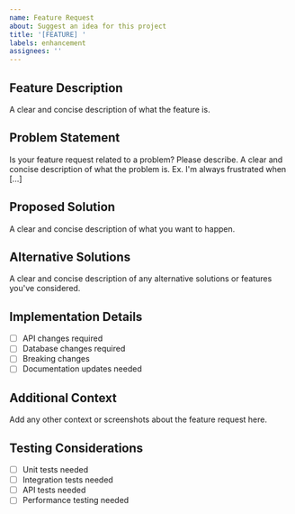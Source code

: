 ```yaml
---
name: Feature Request
about: Suggest an idea for this project
title: '[FEATURE] '
labels: enhancement
assignees: ''
---
```


## Feature Description

A clear and concise description of what the feature is.

## Problem Statement

Is your feature request related to a problem? Please describe.
A clear and concise description of what the problem is. Ex. I'm always frustrated when [...]

## Proposed Solution

A clear and concise description of what you want to happen.

## Alternative Solutions

A clear and concise description of any alternative solutions or features you've considered.

## Implementation Details

- [ ] API changes required
- [ ] Database changes required
- [ ] Breaking changes
- [ ] Documentation updates needed

## Additional Context

Add any other context or screenshots about the feature request here.

## Testing Considerations

- [ ] Unit tests needed
- [ ] Integration tests needed
- [ ] API tests needed
- [ ] Performance testing needed
